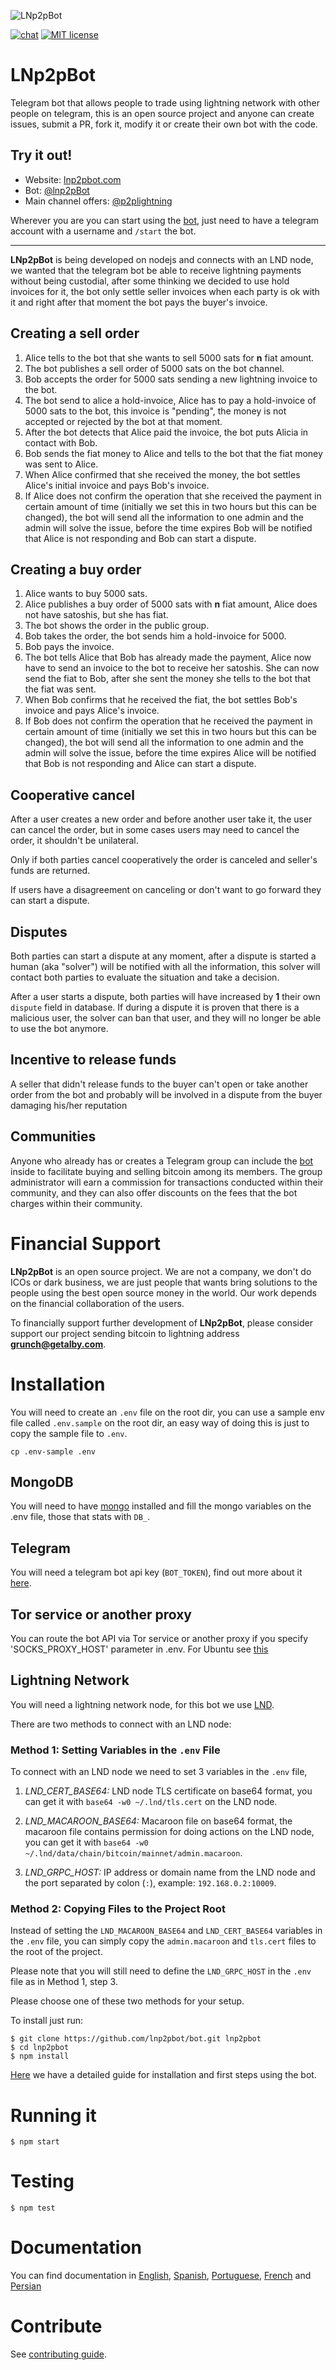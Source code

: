 ![LNp2pBot](logo-600.png)

[![chat](https://img.shields.io/badge/chat-telegram-%2326A5E4)](https://t.me/lnp2pbot) [![MIT license](https://img.shields.io/badge/license-MIT-brightgreen)](./LICENSE)
# LNp2pBot
Telegram bot that allows people to trade using lightning network with other people on telegram, this is an open source project and anyone can create issues, submit a PR, fork it, modify it or create their own bot with the code.

## Try it out!
* Website: [lnp2pbot.com](https://lnp2pbot.com)
* Bot: [@lnp2pBot](https://t.me/lnp2pbot)
* Main channel offers: [@p2plightning](https://t.me/p2plightning)

Wherever you are you can start using the [bot](https://t.me/lnp2pbot), just need to have a telegram account with a username and `/start` the bot.

---

**LNp2pBot** is being developed on nodejs and connects with an LND node, we wanted that the telegram bot be able to receive lightning payments without being custodial, after some thinking we decided to use hold invoices for it, the bot only settle seller invoices when each party is ok with it and right after that moment the bot pays the buyer's invoice.

## Creating a sell order
1. Alice tells to the bot that she wants to sell 5000 sats for **n** fiat amount.
2. The bot publishes a sell order of 5000 sats on the bot channel.
3. Bob accepts the order for 5000 sats sending a new lightning invoice to the bot.
4. The bot send to alice a hold-invoice, Alice has to pay a hold-invoice of 5000 sats to the bot, this invoice is "pending", the money is not accepted or rejected by the bot at that moment.
5. After the bot detects that Alice paid the invoice, the bot puts Alicia in contact with Bob.
6. Bob sends the fiat money to Alice and tells to the bot that the fiat money was sent to Alice.
7. When Alice confirmed that she received the money, the bot settles Alice's initial invoice and pays Bob's invoice.
8. If Alice does not confirm the operation that she received the payment in certain amount of time (initially we set this in two hours but this can be changed), the bot will send all the information to one admin and the admin will solve the issue, before the time expires Bob will be notified that Alice is not responding and Bob can start a dispute.

## Creating a buy order
1. Alice wants to buy 5000 sats.
2. Alice publishes a buy order of 5000 sats with **n** fiat amount, Alice does not have satoshis, but she has fiat.
3. The bot shows the order in the public group.
4. Bob takes the order, the bot sends him a hold-invoice for 5000.
5. Bob pays the invoice.
6. The bot tells Alice that Bob has already made the payment, Alice now have to send an invoice to the bot to receive her satoshis. She can now send the fiat to Bob, after she sent the money she tells to the bot that the fiat was sent.
7. When Bob confirms that he received the fiat, the bot settles Bob's invoice and pays Alice's invoice.
8. If Bob does not confirm the operation that he received the payment in certain amount of time (initially we set this in two hours but this can be changed), the bot will send all the information to one admin and the admin will solve the issue, before the time expires Alice will be notified that Bob is not responding and Alice can start a dispute.

## Cooperative cancel
After a user creates a new order and before another user take it, the user can cancel the order, but in some cases users may need to cancel the order, it shouldn't be unilateral.

Only if both parties cancel cooperatively the order is canceled and seller's funds are returned.

If users have a disagreement on canceling or don't want to go forward they can start a dispute.

## Disputes
Both parties can start a dispute at any moment, after a dispute is started a human (aka "solver") will be notified with all the information, this solver will contact both parties to evaluate the situation and take a decision.

After a user starts a dispute, both parties will have increased by **1** their own `dispute` field in database. If during a dispute it is proven that there is a malicious user, the solver can ban that user, and they will no longer be able to use the bot anymore.

## Incentive to release funds
A seller that didn't release funds to the buyer can't open or take another order from the bot and probably will be involved in a dispute from the buyer damaging his/her reputation

## Communities
Anyone who already has or creates a Telegram group can include the [bot](https://t.me/lnp2pbot) inside to facilitate buying and selling bitcoin among its members. The group administrator will earn a commission for transactions conducted within their community, and they can also offer discounts on the fees that the bot charges within their community.

# Financial Support
**LNp2pBot** is an open source project. We are not a company, we don't do ICOs or dark business, we are just people that wants bring solutions to the people using the best open source money in the world. Our work depends on the financial collaboration of the users.

To financially support further development of **LNp2pBot**, please consider support our project sending bitcoin to lightning address **grunch@getalby.com**.

# Installation
You will need to create an `.env` file on the root dir, you can use a sample env file called `.env.sample` on the root dir, an easy way of doing this is just to copy the sample file to `.env`.

```
cp .env-sample .env
```

## MongoDB
You will need to have [mongo](https://www.mongodb.com) installed and fill the mongo variables on the .env file, those that stats with `DB_`.

## Telegram
You will need a telegram bot api key (`BOT_TOKEN`), find out more about it [here](https://core.telegram.org/bots/).

## Tor service or another proxy
You can route the bot API via Tor service or another proxy if you specify 'SOCKS_PROXY_HOST' parameter in .env. For Ubuntu see [this](https://www.linuxuprising.com/2018/10/how-to-install-and-use-tor-as-proxy-in.html)

## Lightning Network

You will need a lightning network node, for this bot we use [LND](https://github.com/lightningnetwork/lnd/).

There are two methods to connect with an LND node:

### Method 1: Setting Variables in the `.env` File

To connect with an LND node we need to set 3 variables in the `.env` file,

1. *LND_CERT_BASE64:* LND node TLS certificate on base64 format, you can get it with `base64 -w0 ~/.lnd/tls.cert` on the LND node.

2. *LND_MACAROON_BASE64:* Macaroon file on base64 format, the macaroon file contains permission for doing actions on the LND node, you can get it with `base64 -w0 ~/.lnd/data/chain/bitcoin/mainnet/admin.macaroon`.

3. *LND_GRPC_HOST:* IP address or domain name from the LND node and the port separated by colon (`:`), example: `192.168.0.2:10009`.

### Method 2: Copying Files to the Project Root

Instead of setting the `LND_MACAROON_BASE64` and `LND_CERT_BASE64` variables in the `.env` file, you can simply copy the `admin.macaroon` and `tls.cert` files to the root of the project.

Please note that you will still need to define the `LND_GRPC_HOST` in the `.env` file as in Method 1, step 3.

Please choose one of these two methods for your setup.

To install just run:
```
$ git clone https://github.com/lnp2pbot/bot.git lnp2pbot
$ cd lnp2pbot
$ npm install
```
[Here](docs/INSTALL.md#installation) we have a detailed guide for installation and first steps using the bot.
# Running it
```
$ npm start
```
# Testing
```
$ npm test
```
# Documentation
You can find documentation in [English](https://lnp2pbot.com/learn), [Spanish](https://lnp2pbot.com/aprende), [Portuguese](https://lnp2pbot.com/aprenda), [French](https://lnp2pbot.com/apprendre) and [Persian](https://lnp2pbot.com/farsi-doc)

# Contribute

See [contributing guide](CONTRIBUTING.md).
